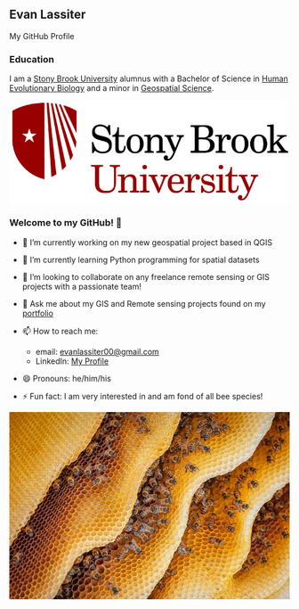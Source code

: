 ## Evan Lassiter

My GitHub Profile

### Education

I am a [Stony Brook University](https://www.stonybrook.edu/) alumnus with a Bachelor of Science in [Human Evolutionary Biology](https://www.stonybrook.edu/commcms/anthropology/undergraduate/bs-human-evolutionary-biology) and a minor in [Geospatial Science](https://www.stonybrook.edu/commcms/gss/index.html).

![The offical logo of Stony Brook University](SBU_Logo_Clip.png)

### Welcome to my GitHub! 👋

- 🔭 I’m currently working on my new geospatial project based in QGIS

- 🌱 I’m currently learning Python programming for spatial datasets

- 👯 I’m looking to collaborate on any freelance remote sensing or GIS projects with a passionate team!

- 💬 Ask me about my GIS and Remote sensing projects found on my [portfolio](https://speedtortoise347.github.io/)

- 📫 How to reach me:

  - email: evanlassiter00@gmail.com
  - LinkedIn: [My Profile](https://www.linkedin.com/in/evan-lassiter-1258831ba/)

- 😄 Pronouns: he/him/his

- ⚡ Fun fact: I am very interested in and am fond of all bee species!

![An image of a beehive with honeybees inside](honeycomb.jpg)

<!--
**speedtortoise347/speedtortoise347** is a ✨ _special_ ✨ repository because its `README.md` (this file) appears on your GitHub profile.

Here are some ideas to get you started:

- 🔭 I’m currently working on ...
- 🌱 I’m currently learning ...
- 👯 I’m looking to collaborate on ...
- 🤔 I’m looking for help with ...
- 💬 Ask me about ...
- 📫 How to reach me: ...
- 😄 Pronouns: ...
- ⚡ Fun fact: ...
-->
